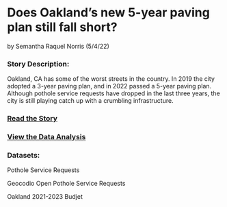 # Does Oakland’s new 5-year paving plan still fall short?
by Semantha Raquel Norris (5/4/22)

### Story Description:

Oakland, CA has some of the worst streets in the country. In 2019 the city adopted a 3-year paving plan, and in 2022 passed a 5-year paving plan. Although pothole service requests have dropped in the last three years, the city is still playing catch up with a crumbling infrastructure.

### [Read the Story](/STORY)

### [View the Data Analysis](/Lethargian/Semantha-Data-Journo-Final-Project/blob/main/ANALYSIS)


### Datasets:

Pothole Service Requests

Geocodio Open Pothole Service Requests

Oakland 2021-2023 Budjet






